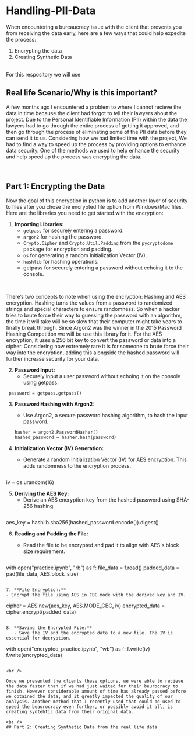 # Handling-PII-Data 
When encountering a bureaucracy issue with the client that prevents you from receiving the data early, here are a few ways that could help expedite the process:
<br />
1. Encrypting the data <br />
2. Creating Synthetic Data

<br />
For this respository we will use 

<br />

## Real life Scenario/Why is this important? <br />
A few months ago I encountered a problem to where I cannot recieve the data in time because the client had forgot to tell their lawyers about the project. Due to the Personal Identifiable Information (PII) within the data the lawyers had to go through the entire process of getting it approved, and then go through the process of eliminating some of the PII data before they can send it to us. Considering how we had limited time with the project, We had to find a way to speed up the process by providing options to enhance data security. One of the methods we used to help enhance the security and help speed up the process was encrypting the data.

<br />

## Part 1: Encrypting the Data

Now the goal of this encryption in python is to add another layer of security to files after you chose the encrypted file option from Windows/Mac files.
<br />
Here are the libraries you need to get started with the encryption:



1. **Importing Libraries:**
   - `getpass` for securely entering a password.
   - `argon2` for hashing the password.
   - `Crypto.Cipher` and `Crypto.Util.Padding` from the `pycryptodome` package for encryption and padding.
   - `os` for generating a random Initialization Vector (IV).
   - `hashlib` for hashing operations.
   - getpass for securely entering a password without echoing it to the console.

<br />

There’s two concepts to note when using the encryption: Hashing and AES encryption. Hashing turns the values from a password to randomized strings and special characters to ensure randomness. So when a hacker tries to brute force their way to guessing the password with an algorithm, the time it will take will be so slow that their computer might take years to finally break through. Since Argon2 was the winner in the 2015 Password Hashing Competition we will be use this library for it. For the AES encryption, it uses a 256 bit key to convert the password or data into a cipher. Considering how extremely rare it is for someone to brute force their way into the encryption, adding this alongside the hashed password will further increase security for your data.

2. **Password Input:**
   - Securely input a user password without echoing it on the console using getpass.
```
 password = getpass.getpass()

```

3. **Password Hashing with Argon2:**
   - Use Argon2, a secure password hashing algorithm, to hash the input password.
   ```
   hasher = argon2.PasswordHasher()
   hashed_password = hasher.hash(password)
   
   ```

4. **Initialization Vector (IV) Generation:**
   - Generate a random Initialization Vector (IV) for AES encryption. This adds randomness to the encryption process.
   ```
iv = os.urandom(16)   
   
5. **Deriving the AES Key:**
   - Derive an AES encryption key from the hashed password using SHA-256 hashing.
   ```
aes_key = hashlib.sha256(hashed_password.encode()).digest()
   
   

6. **Reading and Padding the File:**
   - Read the file to be encrypted and pad it to align with AES's block size requirement.

   ```
with open("practice.ipynb", "rb") as f:
    file_data = f.read()
padded_data = pad(file_data, AES.block_size)

   ```

7. **File Encryption:**
   - Encrypt the file using AES in CBC mode with the derived key and IV.
```
cipher = AES.new(aes_key, AES.MODE_CBC, iv)
encrypted_data = cipher.encrypt(padded_data)

```

8. **Saving the Encrypted File:**
   - Save the IV and the encrypted data to a new file. The IV is essential for decryption.
```

with open("encrypted_practice.ipynb", "wb") as f:
    f.write(iv)
    f.write(encrypted_data)

```

<br />

Once we presented the clients these options, we were able to recieve the data faster than if we had just waited for their beurocracy to finish. However considerable amount of time has already passed before we obtained the data, and it greatly impacted the quality of our analysis. Another method that I recently used that could be used to speed the beaurocracy even further, or possibly avoid it all, is creating syntehtic data from their original data.

<br />
## Part 2: Creating Synthetic Data from the real life data

